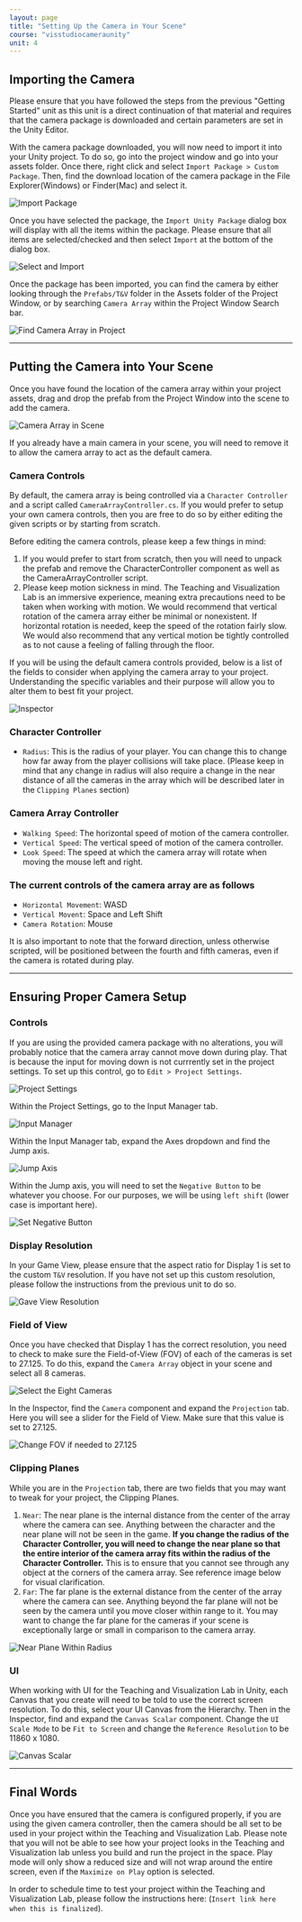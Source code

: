 ```yaml
---
layout: page
title: "Setting Up the Camera in Your Scene"
course: "visstudiocameraunity"
unit: 4
---
```


## Importing the Camera

Please ensure that you have followed the steps from the previous "Getting Started" unit as this unit is a direct continuation of that material and requires that the camera package is downloaded and certain parameters are set in the Unity Editor.

With the camera package downloaded, you will now need to import it into your Unity project. To do so, go into the project window and go into your assets folder. Once there, right click and select ```Import Package > Custom Package```. Then, find the download location of the camera package in the File Explorer(Windows) or Finder(Mac) and select it.

![Import Package](images/importcustompackage.png)

Once you have selected the package, the ```Import Unity Package``` dialog box will display with all the items within the package. Please ensure that all items are selected/checked and then select ```Import``` at the bottom of the dialog box.

![Select and Import](images/selectimport.png)

Once the package has been imported, you can find the camera by either looking through the ```Prefabs/T&V``` folder in the Assets folder of the Project Window, or by searching ```Camera Array``` within the Project Window Search bar.

![Find Camera Array in Project](images/searchcameraarray.png)

---

## Putting the Camera into Your Scene

Once you have found the location of the camera array within your project assets, drag and drop the prefab from the Project Window into the scene to add the camera.

![Camera Array in Scene](images/camaerainscene.png)

If you already have a main camera in your scene, you will need to remove it to allow the camera array to act as the default camera.

### Camera Controls

By default, the camera array is being controlled via a ```Character Controller``` and a script called ```CameraArrayController.cs```. If you would prefer to setup your own camera controls, then you are free to do so by either editing the given scripts or by starting from scratch.

Before editing the camera controls, please keep a few things in mind:

1. If you would prefer to start from scratch, then you will need to unpack the prefab and remove the CharacterController component as well as the CameraArrayController script.
2. Please keep motion sickness in mind. The Teaching and Visualization Lab is an immersive experience, meaning extra precautions need to be taken when working with motion. We would recommend that vertical rotation of the camera array either be minimal or nonexistent. If horizontal rotation is needed, keep the speed of the rotation fairly slow. We would also recommend that any vertical motion be tightly controlled as to not cause a feeling of falling through the floor.

If you will be using the default camera controls provided, below is a list of the fields to consider when applying the camera array to your project. Understanding the specific variables and their purpose will allow you to alter them to best fit your project.

![Inspector](images/inspector.png)

### Character Controller

* ```Radius```: This is the radius of your player. You can change this to change how far away from the player collisions will take place. (Please keep in mind that any change in radius will also require a change in the near distance of all the cameras in the array which will be described later in the ```Clipping Planes``` section)

### Camera Array Controller

* ```Walking Speed```: The horizontal speed of motion of the camera controller.
* ```Vertical Speed```: The vertical speed of motion of the camera controller.
* ```Look Speed```: The speed at which the camera array will rotate when moving the mouse left and right.

### The current controls of the camera array are as follows

* ```Horizontal Movement```: WASD
* ```Vertical Movent```: Space and Left Shift
* ```Camera Rotation```: Mouse

It is also important to note that the forward direction, unless otherwise scripted, will be positioned between the fourth and fifth cameras, even if the camera is rotated during play.

---

## Ensuring Proper Camera Setup

### Controls

If you are using the provided camera package with no alterations, you will probably notice that the camera array cannot move down during play. That is because the input for moving down is not currrently set in the project settings. To set up this control, go to ```Edit > Project Settings```.

![Project Settings](images/projectsettings.png)

Within the Project Settings, go to the Input Manager tab.

![Input Manager](images/inputmanager.png)

Within the Input Manager tab, expand the Axes dropdown and find the Jump axis.

![Jump Axis](images/jumpaxis.png)

Within the Jump axis, you will need to set the ```Negative Button``` to be whatever you choose. For our purposes, we will be using ```left shift``` (lower case is important here).

![Set Negative Button](images/negativebutton.png)

### Display Resolution

In your Game View, please ensure that the aspect ratio for Display 1 is set to the custom ```T&V``` resolution. If you have not set up this custom resolution, please follow the instructions from the previous unit to do so.

![Gave View Resolution](images/finalaspectratio.png)

### Field of View

Once you have checked that Display 1 has the correct resolution, you need to check to make sure the Field-of-View (FOV) of each of the cameras is set to 27.125. To do this, expand the ```Camera Array``` object in your scene and select all 8 cameras.

![Select the Eight Cameras](images/selectcameras.png)

In the Inspector, find the ```Camera``` component and expand the ```Projection``` tab. Here you will see a slider for the Field of View. Make sure that this value is set to 27.125.

![Change FOV if needed to 27.125](images/projectionfov.png)

### Clipping Planes

While you are in the ```Projection``` tab, there are two fields that you may want to tweak for your project, the Clipping Planes.

1. ```Near```: The near plane is the internal distance from the center of the array where the camera can see. Anything between the character and the near plane will not be seen in the game. **If you change the radius of the Character Controller, you will need to change the near plane so that the entire interior of the camera array fits within the radius of the Character Controller.** This is to ensure that you cannot see through any object at the corners of the camera array. See reference image below for visual clarification.
2. ```Far```: The far plane is the external distance from the center of the array where the camera can see. Anything beyond the far plane will not be seen by the camera until you move closer within range to it. You may want to change the far plane for the cameras if your scene is exceptionally large or small in comparison to the camera array.

![Near Plane Within Radius](images/nearplane.png)

### UI

When working with UI for the Teaching and Visualization Lab in Unity, each Canvas that you create will need to be told to use the correct screen resolution. To do this, select your UI Canvas from the Hierarchy. Then in the Inspector, find and expand the ```Canvas Scalar``` component. Change the ```UI Scale Mode``` to be ```Fit to Screen``` and change the ```Reference Resolution``` to be 11860 x 1080.

![Canvas Scalar](images/CanvasScalar.png)

---

## Final Words

Once you have ensured that the camera is configured properly, if you are using the given camera controller, then the camera should be all set to be used in your project within the Teaching and Visualization Lab. Please note that you will not be able to see how your project looks in the Teaching and Visualization lab unless you build and run the project in the space. Play mode will only show a reduced size and will not wrap around the entire screen, even if the ```Maximize on Play``` option is selected.

In order to schedule time to test your project within the Teaching and Visualization Lab, please follow the instructions here: (```Insert link here when this is finalized```).
